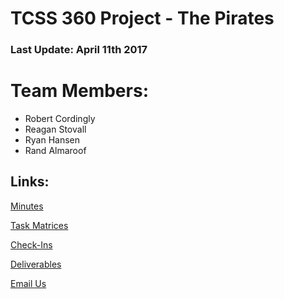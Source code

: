 # TCSS 360 Project - The Pirates

### Last Update: April 11th 2017

# Team Members:
- Robert Cordingly
- Reagan Stovall
- Ryan Hansen
- Rand Almaroof

## Links:

[Minutes](https://github.com/John-Stovall/ThePirates/blob/master/Minutes)

[Task Matrices](#)

[Check-Ins](#)

[Deliverables](#)

[Email Us](mailto:robertcordingly@gmail.com,r.cordingly@comcast.net,reaganstovall@gmail.com,Rand3@uw.edu,ryanchansen@hotmail.com)
